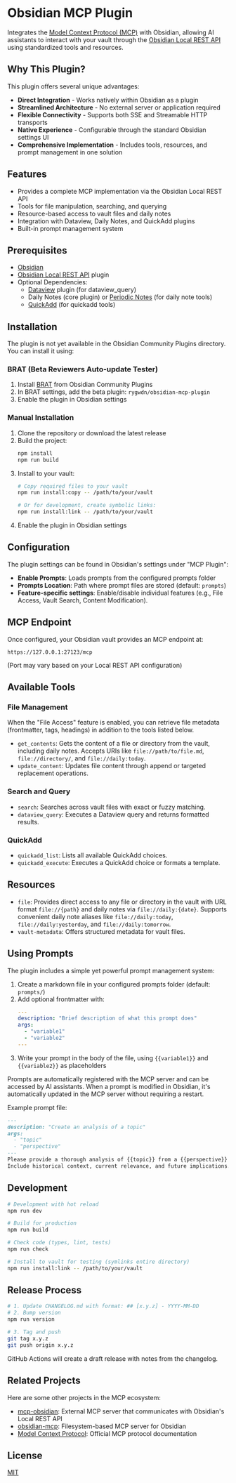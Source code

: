 # Obsidian MCP Plugin

Integrates the [Model Context Protocol (MCP)](https://modelcontextprotocol.io/) with Obsidian, allowing AI assistants to interact with your vault through the [Obsidian Local REST API](https://github.com/coddingtonbear/obsidian-local-rest-api) using standardized tools and resources.

## Why This Plugin?

This plugin offers several unique advantages:

- **Direct Integration** - Works natively within Obsidian as a plugin
- **Streamlined Architecture** - No external server or application required
- **Flexible Connectivity** - Supports both SSE and Streamable HTTP transports
- **Native Experience** - Configurable through the standard Obsidian settings UI
- **Comprehensive Implementation** - Includes tools, resources, and prompt management in one solution

## Features

- Provides a complete MCP implementation via the Obsidian Local REST API
- Tools for file manipulation, searching, and querying
- Resource-based access to vault files and daily notes
- Integration with Dataview, Daily Notes, and QuickAdd plugins
- Built-in prompt management system

## Prerequisites

- [Obsidian](https://obsidian.md/)
- [Obsidian Local REST API](https://github.com/coddingtonbear/obsidian-local-rest-api) plugin
- Optional Dependencies:
  - [Dataview](https://github.com/blacksmithgu/obsidian-dataview) plugin (for dataview_query)
  - Daily Notes (core plugin) or [Periodic Notes](https://github.com/liamcain/obsidian-periodic-notes) (for daily note tools)
  - [QuickAdd](https://github.com/chhoumann/quickadd) (for quickadd tools)

## Installation

The plugin is not yet available in the Obsidian Community Plugins directory. You can install it using:

### BRAT (Beta Reviewers Auto-update Tester)

1. Install [BRAT](https://github.com/TfTHacker/obsidian42-brat) from Obsidian Community Plugins
2. In BRAT settings, add the beta plugin: `rygwdn/obsidian-mcp-plugin`
3. Enable the plugin in Obsidian settings

### Manual Installation

1. Clone the repository or download the latest release
2. Build the project:
   ```bash
   npm install
   npm run build
   ```
3. Install to your vault:
   ```bash
   # Copy required files to your vault
   npm run install:copy -- /path/to/your/vault

   # Or for development, create symbolic links:
   npm run install:link -- /path/to/your/vault
   ```
4. Enable the plugin in Obsidian settings

## Configuration

The plugin settings can be found in Obsidian's settings under "MCP Plugin":

- **Enable Prompts**: Loads prompts from the configured prompts folder
- **Prompts Location**: Path where prompt files are stored (default: `prompts`)
- **Feature-specific settings**: Enable/disable individual features (e.g., File Access, Vault Search, Content Modification).

## MCP Endpoint

Once configured, your Obsidian vault provides an MCP endpoint at:
```
https://127.0.0.1:27123/mcp
```

(Port may vary based on your Local REST API configuration)

## Available Tools

### File Management

When the "File Access" feature is enabled, you can retrieve file metadata (frontmatter, tags, headings) in addition to the tools listed below.

- `get_contents`: Gets the content of a file or directory from the vault, including daily notes. Accepts URIs like `file://path/to/file.md`, `file://directory/`, and `file://daily:today`.
- `update_content`: Updates file content through append or targeted replacement operations.

### Search and Query
- `search`: Searches across vault files with exact or fuzzy matching.
- `dataview_query`: Executes a Dataview query and returns formatted results.

### QuickAdd
- `quickadd_list`: Lists all available QuickAdd choices.
- `quickadd_execute`: Executes a QuickAdd choice or formats a template.

## Resources

- `file`: Provides direct access to any file or directory in the vault with URL format `file://{path}` and daily notes via `file://daily:{date}`. Supports convenient daily note aliases like `file://daily:today`, `file://daily:yesterday`, and `file://daily:tomorrow`.
- `vault-metadata`: Offers structured metadata for vault files.

## Using Prompts

The plugin includes a simple yet powerful prompt management system:

1. Create a markdown file in your configured prompts folder (default: `prompts/`)
2. Add optional frontmatter with:
   ```yaml
   ---
   description: "Brief description of what this prompt does"
   args:
     - "variable1"
     - "variable2"
   ---
   ```
3. Write your prompt in the body of the file, using `{{variable1}}` and `{{variable2}}` as placeholders

Prompts are automatically registered with the MCP server and can be accessed by AI assistants. When a prompt is modified in Obsidian, it's automatically updated in the MCP server without requiring a restart.

Example prompt file:
```markdown
---
description: "Create an analysis of a topic"
args:
  - "topic"
  - "perspective"
---
Please provide a thorough analysis of {{topic}} from a {{perspective}} perspective.
Include historical context, current relevance, and future implications.
```

## Development

```bash
# Development with hot reload
npm run dev

# Build for production
npm run build

# Check code (types, lint, tests)
npm run check

# Install to vault for testing (symlinks entire directory)
npm run install:link -- /path/to/your/vault
```

## Release Process

```bash
# 1. Update CHANGELOG.md with format: ## [x.y.z] - YYYY-MM-DD
# 2. Bump version
npm run version

# 3. Tag and push
git tag x.y.z
git push origin x.y.z
```

GitHub Actions will create a draft release with notes from the changelog.

## Related Projects

Here are some other projects in the MCP ecosystem:

- [mcp-obsidian](https://github.com/MarkusPfundstein/mcp-obsidian): External MCP server that communicates with Obsidian's Local REST API
- [obsidian-mcp](https://github.com/StevenStavrakis/obsidian-mcp): Filesystem-based MCP server for Obsidian
- [Model Context Protocol](https://modelcontextprotocol.io/): Official MCP protocol documentation

## License

[MIT](LICENSE)
